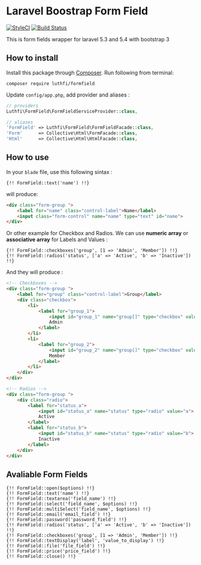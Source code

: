 # Laravel Boostrap Form Field
[![StyleCI](https://styleci.io/repos/79648139/shield?branch=master)](https://styleci.io/repos/79648139)
[![Build Status](https://travis-ci.org/nafiesl/FormField.svg?branch=master)](https://travis-ci.org/nafiesl/FormField)

This is form fields wrapper for laravel 5.3 and 5.4 with bootstrap 3

## How to install
Install this package through [Composer](https://getcomposer.org). Run following from terminal:

```
composer require luthfi/formfield
```

Update `config/app.php`, add provider and aliases :
```php
// providers
Luthfi\FormField\FormFieldServiceProvider::class,

// aliases
'FormField' => Luthfi\FormField\FormFieldFacade::class,
'Form'      => Collective\Html\FormFacade::class,
'Html'      => Collective\Html\HtmlFacade::class,
```

## How to use

In your `blade` file, use this following sintax :
```blade
{!! FormField::text('name') !!}
```

will produce:
```html
<div class="form-group ">
    <label for="name" class="control-label">Name</label>
    <input class="form-control" name="name" type="text" id="name">
</div>
```

Or other example for Checkbox and Radios. We can use **numeric array** or **associative array** for Labels and Values :
```blade
{!! FormField::checkboxes('group', [1 => 'Admin', 'Member']) !!}
{!! FormField::radios('status', ['a' => 'Active', 'b' => 'Inactive']) !!}
```
And they will produce :
```html
<!-- Checkboxes -->
<div class="form-group ">
    <label for="group" class="control-label">Group</label>
    <div class="checkbox">
        <li>
            <label for="group_1">
                <input id="group_1" name="group[]" type="checkbox" value="1">
                Admin
            </label>
        </li>
        <li>
            <label for="group_2">
                <input id="group_2" name="group[]" type="checkbox" value="2">
                Member
            </label>
        </li>
    </div>
</div>

<!-- Radios -->
<div class="form-group ">
    <div class="radio">
        <label for="status_a">
            <input id="status_a" name="status" type="radio" value="a">
            Active
        </label>
        <label for="status_b">
            <input id="status_b" name="status" type="radio" value="b">
            Inactive
        </label>
    </div>
</div>
```
## Avaliable Form Fields

```blade
{!! FormField::open($options) !!}
{!! FormField::text('name') !!}
{!! FormField::textarea('field_name') !!}
{!! FormField::select('field_name', $options) !!}
{!! FormField::multiSelect('field_name', $options) !!}
{!! FormField::email('email_field') !!}
{!! FormField::password('password_field') !!}
{!! FormField::radios('status', ['a' => 'Active', 'b' => 'Inactive']) !!}
{!! FormField::checkboxes('group', [1 => 'Admin', 'Member']) !!}
{!! FormField::textDisplay('label', 'value_to_display') !!}
{!! FormField::file('file_field') !!}
{!! FormField::price('price_field') !!}
{!! FormField::close() !!}
```